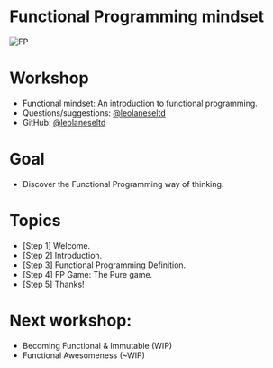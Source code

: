 # Functional Programming mindset

![FP](https://raw.githubusercontent.com/leolanese/FP/master/enemy2.jpg "Functional programming is all about removing state from your programs/functions and leaving them pure")

# Workshop
  * Functional mindset: An introduction to functional programming.
  * Questions/suggestions: [@leolaneseltd](https://twitter.com/leolaneseltd "@leolaneseltd")
  * GitHub: [@leolaneseltd](https://github.com/leolanese/FP "Functional mindset") 

# Goal
  * Discover the Functional Programming way of thinking. 

# Topics
  * [Step 1] Welcome. 
  * [Step 2] Introduction.
  * [Step 3] Functional Programming Definition.
  * [Step 4] FP Game: The Pure game.
  * [Step 5] Thanks!
   
# Next workshop:
 * Becoming Functional & Immutable (WIP)
 * Functional Awesomeness (~WIP)


